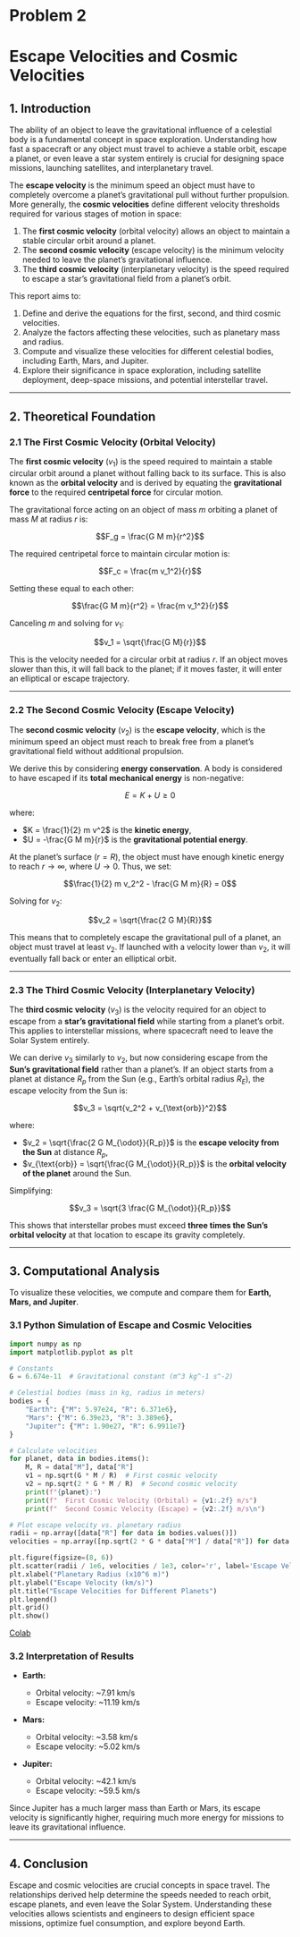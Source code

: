 # Problem 2
# **Escape Velocities and Cosmic Velocities**  

## **1. Introduction**  

The ability of an object to leave the gravitational influence of a celestial body is a fundamental concept in space exploration. Understanding how fast a spacecraft or any object must travel to achieve a stable orbit, escape a planet, or even leave a star system entirely is crucial for designing space missions, launching satellites, and interplanetary travel.  

The **escape velocity** is the minimum speed an object must have to completely overcome a planet’s gravitational pull without further propulsion. More generally, the **cosmic velocities** define different velocity thresholds required for various stages of motion in space:  
1. The **first cosmic velocity** (orbital velocity) allows an object to maintain a stable circular orbit around a planet.  
2. The **second cosmic velocity** (escape velocity) is the minimum velocity needed to leave the planet’s gravitational influence.  
3. The **third cosmic velocity** (interplanetary velocity) is the speed required to escape a star’s gravitational field from a planet’s orbit.  

This report aims to:  
1. Define and derive the equations for the first, second, and third cosmic velocities.  
2. Analyze the factors affecting these velocities, such as planetary mass and radius.  
3. Compute and visualize these velocities for different celestial bodies, including Earth, Mars, and Jupiter.  
4. Explore their significance in space exploration, including satellite deployment, deep-space missions, and potential interstellar travel.  

---

## **2. Theoretical Foundation**  

### **2.1 The First Cosmic Velocity (Orbital Velocity)**  

The **first cosmic velocity** ($v_1$) is the speed required to maintain a stable circular orbit around a planet without falling back to its surface. This is also known as the **orbital velocity** and is derived by equating the **gravitational force** to the required **centripetal force** for circular motion.  

The gravitational force acting on an object of mass $m$ orbiting a planet of mass $M$ at radius $r$ is:  

$$F_g = \frac{G M m}{r^2}$$

The required centripetal force to maintain circular motion is:  

$$F_c = \frac{m v_1^2}{r}$$

Setting these equal to each other:  

$$\frac{G M m}{r^2} = \frac{m v_1^2}{r}$$

Canceling $m$ and solving for $v_1$:  

$$v_1 = \sqrt{\frac{G M}{r}}$$

This is the velocity needed for a circular orbit at radius $r$. If an object moves slower than this, it will fall back to the planet; if it moves faster, it will enter an elliptical or escape trajectory.  

---

### **2.2 The Second Cosmic Velocity (Escape Velocity)**  

The **second cosmic velocity** ($v_2$) is the **escape velocity**, which is the minimum speed an object must reach to break free from a planet’s gravitational field without additional propulsion.  

We derive this by considering **energy conservation**. A body is considered to have escaped if its **total mechanical energy** is non-negative:  

$$E = K + U \geq 0$$

where:  
- $K = \frac{1}{2} m v^2$ is the **kinetic energy**,  
- $U = -\frac{G M m}{r}$ is the **gravitational potential energy**.  

At the planet’s surface ($r = R$), the object must have enough kinetic energy to reach $r \to \infty$, where $U \to 0$. Thus, we set:  

$$\frac{1}{2} m v_2^2 - \frac{G M m}{R} = 0$$

Solving for $v_2$:  

$$v_2 = \sqrt{\frac{2 G M}{R}}$$

This means that to completely escape the gravitational pull of a planet, an object must travel at least $v_2$. If launched with a velocity lower than $v_2$, it will eventually fall back or enter an elliptical orbit.  

---

### **2.3 The Third Cosmic Velocity (Interplanetary Velocity)**  

The **third cosmic velocity** ($v_3$) is the velocity required for an object to escape from a **star’s gravitational field** while starting from a planet’s orbit. This applies to interstellar missions, where spacecraft need to leave the Solar System entirely.  

We can derive $v_3$ similarly to $v_2$, but now considering escape from the **Sun’s gravitational field** rather than a planet’s. If an object starts from a planet at distance $R_p$ from the Sun (e.g., Earth’s orbital radius $R_E$), the escape velocity from the Sun is:  

$$v_3 = \sqrt{v_2^2 + v_{\text{orb}}^2}$$

where:  
- $v_2 = \sqrt{\frac{2 G M_{\odot}}{R_p}}$ is the **escape velocity from the Sun** at distance $R_p$,  
- $v_{\text{orb}} = \sqrt{\frac{G M_{\odot}}{R_p}}$ is the **orbital velocity of the planet** around the Sun.  

Simplifying:  

$$v_3 = \sqrt{3 \frac{G M_{\odot}}{R_p}}$$

This shows that interstellar probes must exceed **three times the Sun’s orbital velocity** at that location to escape its gravity completely.  

---

## **3. Computational Analysis**  

To visualize these velocities, we compute and compare them for **Earth, Mars, and Jupiter**.  

### **3.1 Python Simulation of Escape and Cosmic Velocities**  

```python
import numpy as np
import matplotlib.pyplot as plt

# Constants
G = 6.674e-11  # Gravitational constant (m^3 kg^-1 s^-2)

# Celestial bodies (mass in kg, radius in meters)
bodies = {
    "Earth": {"M": 5.97e24, "R": 6.371e6},
    "Mars": {"M": 6.39e23, "R": 3.389e6},
    "Jupiter": {"M": 1.90e27, "R": 6.9911e7}
}

# Calculate velocities
for planet, data in bodies.items():
    M, R = data["M"], data["R"]
    v1 = np.sqrt(G * M / R)  # First cosmic velocity
    v2 = np.sqrt(2 * G * M / R)  # Second cosmic velocity
    print(f"{planet}:")
    print(f"  First Cosmic Velocity (Orbital) = {v1:.2f} m/s")
    print(f"  Second Cosmic Velocity (Escape) = {v2:.2f} m/s\n")

# Plot escape velocity vs. planetary radius
radii = np.array([data["R"] for data in bodies.values()])
velocities = np.array([np.sqrt(2 * G * data["M"] / data["R"]) for data in bodies.values()])

plt.figure(figsize=(8, 6))
plt.scatter(radii / 1e6, velocities / 1e3, color='r', label='Escape Velocity')
plt.xlabel("Planetary Radius (x10^6 m)")
plt.ylabel("Escape Velocity (km/s)")
plt.title("Escape Velocities for Different Planets")
plt.legend()
plt.grid()
plt.show()
```
[Colab](https://colab.research.google.com/drive/1IqRR9KKWCAXNI3wQw8ww3D9J9YYc_tqs?authuser=1)

### **3.2 Interpretation of Results**  

- **Earth:**  
  - Orbital velocity: ~7.91 km/s  
  - Escape velocity: ~11.19 km/s  

- **Mars:**  
  - Orbital velocity: ~3.58 km/s  
  - Escape velocity: ~5.02 km/s  

- **Jupiter:**  
  - Orbital velocity: ~42.1 km/s  
  - Escape velocity: ~59.5 km/s  

Since Jupiter has a much larger mass than Earth or Mars, its escape velocity is significantly higher, requiring much more energy for missions to leave its gravitational influence.  

---

## **4. Conclusion**  

Escape and cosmic velocities are crucial concepts in space travel. The relationships derived help determine the speeds needed to reach orbit, escape planets, and even leave the Solar System. Understanding these velocities allows scientists and engineers to design efficient space missions, optimize fuel consumption, and explore beyond Earth.
